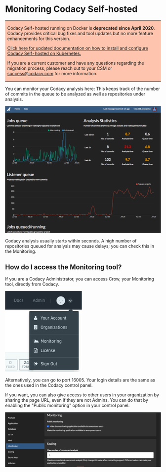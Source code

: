 # Monitoring Codacy Self-hosted

<table>
  <tbody>
    <tr>
      <td style="background-color: #ffc4ad;">
        <p>
          Codacy Self-hosted running on Docker is <strong>deprecated since April 2020</strong>. Codacy provides critical bug fixes and tool updates but no more feature enhancements for this version.
        </p>
        <p>
          <a href="/Chart/" target="_self">Click here for updated documentation on how to install and configure Codacy Self-hosted on Kubernetes.</a>
        </p>
        <p>
          If you are a current customer and have any questions regarding the migration process, please reach out to your CSM or <a href="mailto:success@codacy.com" target="_blank">success@codacy.com</a> for more information.
        </p>
      </td>
    </tr>
  </tbody>
</table>

You can monitor your Codacy analysis here: This keeps track of the number of commits in the queue to be analyzed as well as repositories under analysis.  

![Screen_Shot_2017-07-26_at_7.32.04_AM.png](/images/Screen_Shot_2017-07-26_at_7.32.04_AM.png)

Codacy analysis usually starts within seconds. A high number of repositories queued for analysis may cause delays; you can check this in the Monitoring.

## How do I access the Monitoring tool?  

If you are a Codacy Administrator, you can access Crow, your Monitoring tool, directly from Codacy.

![Screen_Shot_2018-02-08_at_10.53.55.png](/images/Screen_Shot_2018-02-08_at_10.53.55.png)

Alternatively, you can go to port 16005. Your login details are the same as the ones used in the Codacy control panel.

If you want, you can also give access to other users in your organization by sharing the page URL, even if they are not Admins. You can do that by enabling the "Public monitoring" option in your control panel.  

![Screenshot_2019-04-12_at_09.30.04.png](/images/Screenshot_2019-04-12_at_09.30.04.png)
